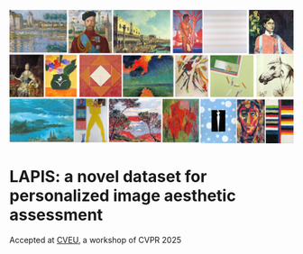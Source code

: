 ![Set of example images in LAPIS](set_imgs.jpg)
# LAPIS: a novel dataset for personalized image aesthetic assessment
Accepted at [CVEU](https://cveu.github.io/), a workshop of CVPR 2025
